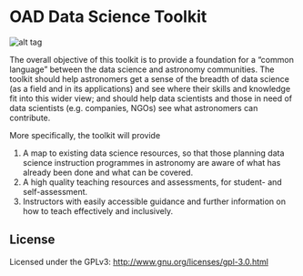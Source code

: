 # OAD Data Science Toolkit

![alt tag](https://img.shields.io/badge/Status-Heavy%20Development-red.svg?style=flat)

The overall objective of this toolkit is to provide a foundation for a “common language” between the data science and astronomy communities. The toolkit should help astronomers get a sense of the breadth of data science (as a field and in its applications) and see where their skills and knowledge fit into this wider view; and should help data scientists and those in need of data scientists (e.g. companies, NGOs)  see what astronomers can contribute.

More specifically, the toolkit will provide

1. A map to existing data science resources, so that those planning data science instruction programmes in astronomy are aware of what has already been done and what can be covered.
2. A high quality teaching resources and assessments, for student- and self-assessment.
3. Instructors with easily accessible guidance and further information on how to teach effectively and inclusively.

## License
Licensed under the GPLv3: http://www.gnu.org/licenses/gpl-3.0.html